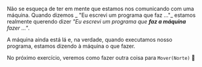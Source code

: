 Não se esqueça de ter em mente que estamos nos comunicando com uma máquina. Quando dizemos _ "Eu escrevi um programa que faz ..."_ estamos realmente querendo dizer _"Eu escrevi um programa que **faz a máquina** fazer ..."_.

A máquina ainda está lá e, na verdade, quando executamos nosso programa, estamos dizendo à máquina o que fazer.

No próximo exercício, veremos como fazer outra coisa para `Mover(Norte)` :tada: